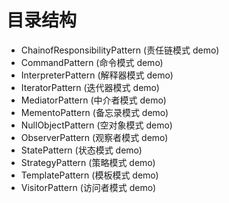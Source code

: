 # 目录结构

- ChainofResponsibilityPattern (责任链模式 demo)
- CommandPattern (命令模式 demo)
- InterpreterPattern (解释器模式 demo)
- IteratorPattern (迭代器模式 demo)
- MediatorPattern (中介者模式 demo)
- MementoPattern (备忘录模式 demo)
- NullObjectPattern (空对象模式 demo)
- ObserverPattern (观察者模式 demo)
- StatePattern (状态模式 demo)
- StrategyPattern (策略模式 demo)
- TemplatePattern (模板模式 demo)
- VisitorPattern (访问者模式 demo)